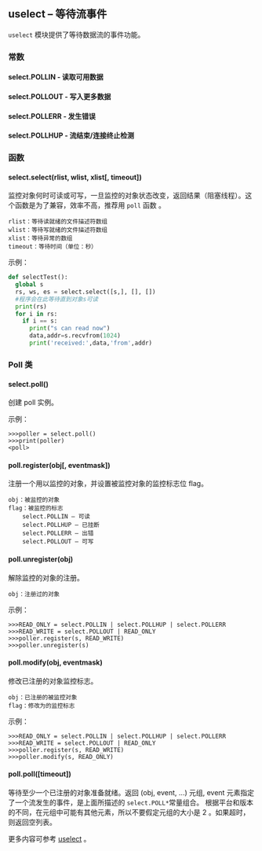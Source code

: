 ## **uselect** – 等待流事件

`uselect` 模块提供了等待数据流的事件功能。

### 常数

#### **select.POLLIN** - 读取可用数据

#### **select.POLLOUT** - 写入更多数据

#### **select.POLLERR** - 发生错误

#### **select.POLLHUP** - 流结束/连接终止检测

### 函数

#### **select.select**(rlist, wlist, xlist[, timeout])
监控对象何时可读或可写，一旦监控的对象状态改变，返回结果（阻塞线程）。这个函数是为了兼容，效率不高，推荐用 `poll` 函数 。

```
rlist：等待读就绪的文件描述符数组
wlist：等待写就绪的文件描述符数组
xlist：等待异常的数组
timeout：等待时间（单位：秒）
```
示例：

```python
def selectTest():
  global s
  rs, ws, es = select.select([s,], [], [])
  #程序会在此等待直到对象s可读
  print(rs)
  for i in rs:
    if i == s:
      print("s can read now")
      data,addr=s.recvfrom(1024)
      print('received:',data,'from',addr)
```

### Poll 类

#### **select.poll**()
创建 poll 实例。

示例：

```
>>>poller = select.poll()
>>>print(poller)
<poll>
```

#### **poll.register**(obj[, eventmask])
注册一个用以监控的对象，并设置被监控对象的监控标志位 flag。

```
obj：被监控的对象
flag：被监控的标志
    select.POLLIN — 可读
    select.POLLHUP — 已挂断
    select.POLLERR — 出错
    select.POLLOUT — 可写
```

#### **poll.unregister**(obj)
解除监控的对象的注册。

```
obj：注册过的对象
```

示例：

```
>>>READ_ONLY = select.POLLIN | select.POLLHUP | select.POLLERR
>>>READ_WRITE = select.POLLOUT | READ_ONLY
>>>poller.register(s, READ_WRITE)
>>>poller.unregister(s)
```

#### **poll.modify**(obj, eventmask)
修改已注册的对象监控标志。

```
obj：已注册的被监控对象
flag：修改为的监控标志
```

示例：

```
>>>READ_ONLY = select.POLLIN | select.POLLHUP | select.POLLERR
>>>READ_WRITE = select.POLLOUT | READ_ONLY
>>>poller.register(s, READ_WRITE)
>>>poller.modify(s, READ_ONLY)
```

#### **poll.poll**([timeout])
等待至少一个已注册的对象准备就绪。返回 (obj, event, ...) 元组, event 元素指定了一个流发生的事件，是上面所描述的 `select.POLL*`常量组合。 根据平台和版本的不同，在元组中可能有其他元素，所以不要假定元组的大小是 2 。如果超时，则返回空列表。

更多内容可参考 [uselect](http://docs.micropython.org/en/latest/library/select.html) 。
